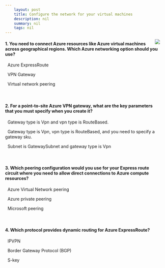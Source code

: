 ```yaml
---
    layout: post
    title: Configure the network for your virtual machines 
    description: nil
    summary: nil
    tags: nil
---
```



 <a target="_blank" href="https://docs.microsoft.com/en-us/learn/modules/configure-network-for-azure-virtual-machines/7-knowledge-check-azure-expressroute/"><i class="fas fa-external-link-alt"></i> </a>
 <img align="right" src="https://docs.microsoft.com/en-us/learn/achievements/configure-network-for-azure-virtual-machines.svg">
####  1. You need to connect Azure resources like Azure virtual machines across geographical regions. Which Azure networking option should you use?


<i class='far fa-square'></i> &nbsp;&nbsp;Azure ExpressRoute

<i class='far fa-square'></i> &nbsp;&nbsp;VPN Gateway

<i class='fas fa-check-square' style='color: Dodgerblue;'></i> &nbsp;&nbsp;Virtual network peering
<br />
<br />
<br />

####  2. For a point-to-site Azure VPN gateway, what are the key parameters that you must specify when you create it?


<i class='far fa-square'></i> &nbsp;&nbsp;Gateway type is Vpn and vpn type is RouteBased.

<i class='fas fa-check-square' style='color: Dodgerblue;'></i> &nbsp;&nbsp;Gateway type is Vpn, vpn type is RouteBased, and you need to specify a gateway sku.

<i class='far fa-square'></i> &nbsp;&nbsp;Subnet is GatewaySubnet and gateway type is Vpn
<br />
<br />
<br />

####  3. Which peering configuration would you use for your Express route circuit where you need to allow direct connections to Azure compute resources?


<i class='far fa-square'></i> &nbsp;&nbsp;Azure Virtual Network peering

<i class='fas fa-check-square' style='color: Dodgerblue;'></i> &nbsp;&nbsp;Azure private peering

<i class='far fa-square'></i> &nbsp;&nbsp;Microsoft peering
<br />
<br />
<br />

####  4. Which protocol provides dynamic routing for Azure ExpressRoute?


<i class='far fa-square'></i> &nbsp;&nbsp;IPVPN

<i class='fas fa-check-square' style='color: Dodgerblue;'></i> &nbsp;&nbsp;Border Gateway Protocol (BGP)

<i class='far fa-square'></i> &nbsp;&nbsp;S-key
<br />
<br />
<br />
